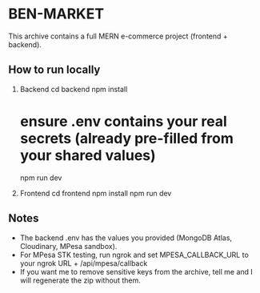 BEN-MARKET
==========

This archive contains a full MERN e-commerce project (frontend + backend).

How to run locally
------------------

1. Backend
   cd backend
   npm install
   # ensure .env contains your real secrets (already pre-filled from your shared values)
   npm run dev

2. Frontend
   cd frontend
   npm install
   npm run dev

Notes
-----
- The backend .env has the values you provided (MongoDB Atlas, Cloudinary, MPesa sandbox).
- For MPesa STK testing, run ngrok and set MPESA_CALLBACK_URL to your ngrok URL + /api/mpesa/callback
- If you want me to remove sensitive keys from the archive, tell me and I will regenerate the zip without them.
